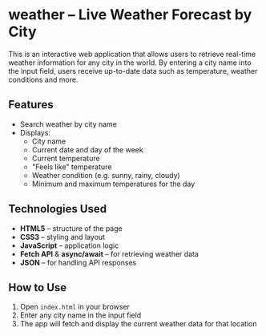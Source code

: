 # weather – Live Weather Forecast by City

This is an interactive web application that allows users to retrieve real-time weather information for any city in the world. By entering a city name into the input field, users receive up-to-date data such as temperature, weather conditions and more.

## Features

- Search weather by city name
- Displays:
  - City name
  - Current date and day of the week
  - Current temperature
  - "Feels like" temperature
  - Weather condition (e.g. sunny, rainy, cloudy)
  - Minimum and maximum temperatures for the day

## Technologies Used

- **HTML5** – structure of the page  
- **CSS3** – styling and layout  
- **JavaScript** – application logic  
- **Fetch API** & **async/await** – for retrieving weather data  
- **JSON** – for handling API responses

## How to Use

1. Open `index.html` in your browser  
2. Enter any city name in the input field  
3. The app will fetch and display the current weather data for that location
